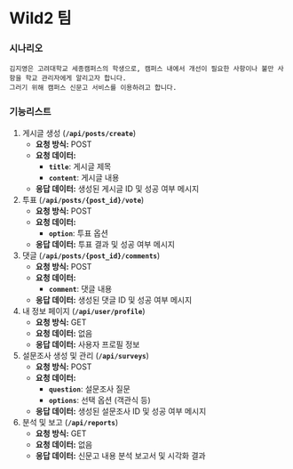 # Wild2 팀

### 시나리오

```
김지영은 고려대학교 세종캠퍼스의 학생으로, 캠퍼스 내에서 개선이 필요한 사항이나 불만 사항을 학교 관리자에게 알리고자 합니다.
그러기 위해 캠퍼스 신문고 서비스를 이용하려고 합니다.
```

### 기능리스트

1. 게시글 생성 (**`/api/posts/create`**)
    - **요청 방식:** POST
    - **요청 데이터:**
        - **`title`**: 게시글 제목
        - **`content`**: 게시글 내용
    - **응답 데이터:** 생성된 게시글 ID 및 성공 여부 메시지
2. 투표 (**`/api/posts/{post_id}/vote`**)
    - **요청 방식:** POST
    - **요청 데이터:**
        - **`option`**: 투표 옵션
    - **응답 데이터:** 투표 결과 및 성공 여부 메시지
3. 댓글 (**`/api/posts/{post_id}/comments`**)
    - **요청 방식:** POST
    - **요청 데이터:**
        - **`comment`**: 댓글 내용
    - **응답 데이터:** 생성된 댓글 ID 및 성공 여부 메시지
4. 내 정보 페이지 (**`/api/user/profile`**)
    - **요청 방식:** GET
    - **요청 데이터:** 없음
    - **응답 데이터:** 사용자 프로필 정보
5. 설문조사 생성 및 관리 (**`/api/surveys`**)
    - **요청 방식:** POST
    - **요청 데이터:**
        - **`question`**: 설문조사 질문
        - **`options`**: 선택 옵션 (객관식 등)
    - **응답 데이터:** 생성된 설문조사 ID 및 성공 여부 메시지
6. 분석 및 보고 (**`/api/reports`**)
    - **요청 방식:** GET
    - **요청 데이터:** 없음
    - **응답 데이터:** 신문고 내용 분석 보고서 및 시각화 결과
